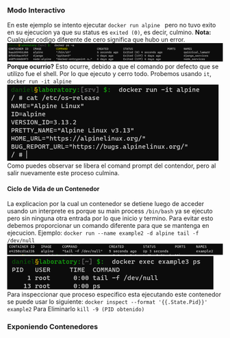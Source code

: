 
### Modo Interactivo
En este ejemplo se intento ejecutar ``docker run alpine `` pero no tuvo exito en su ejecucion ya que su status es ``exited (0)``, es decir, culmino.
**Nota:** Cualquier codigo diferente de cero significa que hubo un error.
![Image PS](./.src/capture_dk_ps.png)
**Porque ocurrio?** Esto ocurre, debido a que el comando por defecto que se utilizo fue el shell. Por lo que ejecuto y cerro todo.
Probemos usando ``it``, ``docker run -it alpine``
![Image Alpine](./.src/capture_dk_alpine.png)
Como puedes observar se libera el comand prompt del contendor, pero al salir nuevamente este proceso culmina.

#### Ciclo de Vida de un Contenedor
La explicacion por la cual un contenedor se detiene luego de acceder usando un interprete es porque su main process ```/bin/bash``` ya se ejecuto pero sin ninguna otra entrada por lo que inicio y termino.
Para evitar esto debemos proporcionar un comando diferente para que se mantenga en ejecucion.
Ejemplo:
``docker run --name example2 -d alpine tail -f /dev/null``
![Image Alpine](./.src/capture_dk_alpine_2.png)
![Image Alpine](./.src/capture_dk_alpine_ps.png)
Para inspeccionar que proceso especifico esta ejecutando este contenedor se puede usar lo siguiente:
``docker inspect --format '{{.State.Pid}}' example2``
Para Eliminarlo
``kill -9 (PID obtenido)``
### Exponiendo Contenedores
